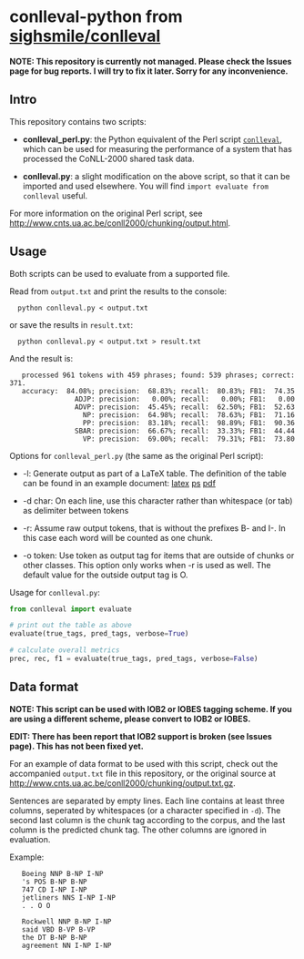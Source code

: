 # conlleval-python from [sighsmile/conlleval](https://github.com/sighsmile/conlleval)

**NOTE: This repository is currently not managed. Please check the Issues page for bug reports. I will try to fix it later. Sorry for any inconvenience.**

## Intro

This repository contains two scripts:

- **conlleval_perl.py**: the Python equivalent of the Perl script [`conlleval`](http://www.cnts.ua.ac.be/conll2000/chunking/conlleval.txt), which can be used for measuring the performance of a system that has processed the CoNLL-2000 shared task data. 

- **conlleval.py**: a slight modification on the above script, so that it can be imported and used elsewhere. You will find `import evaluate from conlleval` useful.

For more information on the original Perl script, see http://www.cnts.ua.ac.be/conll2000/chunking/output.html.

## Usage

Both scripts can be used to evaluate from a supported file.

Read from `output.txt` and print the results to the console: 
```
  python conlleval.py < output.txt
```   
or save the results in `result.txt`:
```
  python conlleval.py < output.txt > result.txt
```

And the result is:
```
   processed 961 tokens with 459 phrases; found: 539 phrases; correct: 371.
   accuracy:  84.08%; precision:  68.83%; recall:  80.83%; FB1:  74.35
                ADJP: precision:   0.00%; recall:   0.00%; FB1:   0.00
                ADVP: precision:  45.45%; recall:  62.50%; FB1:  52.63
                  NP: precision:  64.98%; recall:  78.63%; FB1:  71.16
                  PP: precision:  83.18%; recall:  98.89%; FB1:  90.36
                SBAR: precision:  66.67%; recall:  33.33%; FB1:  44.44
                  VP: precision:  69.00%; recall:  79.31%; FB1:  73.80
```         



Options for `conlleval_perl.py` (the same as the original Perl script):

+ -l: Generate output as part of a LaTeX table. The definition of the table can be found in an example document: [latex](http://www.cnts.ua.ac.be/conll2003/ner/example.tex) [ps](http://www.cnts.ua.ac.be/conll2003/ner/example.ps) [pdf](http://www.cnts.ua.ac.be/conll2003/ner/example.pdf)

+ -d char: On each line, use this character rather than whitespace (or tab) as delimiter between tokens
+ -r: Assume raw output tokens, that is without the prefixes B- and I-. In this case each word will be counted as one chunk.
+ -o token: Use token as output tag for items that are outside of chunks or other classes. This option only works when -r is used as well. The default value for the outside output tag is O.

Usage for `conlleval.py`:

```python
from conlleval import evaluate

# print out the table as above
evaluate(true_tags, pred_tags, verbose=True) 

# calculate overall metrics
prec, rec, f1 = evaluate(true_tags, pred_tags, verbose=False)
```

## Data format

**NOTE: This script can be used with IOB2 or IOBES tagging scheme. 
If you are using a different scheme, please convert to IOB2 or IOBES.**

**EDIT: There has been report that IOB2 support is broken (see Issues page). This has not been fixed yet.**

For an example of data format to be used with this script, check out the accompanied `output.txt` file in this repository, or the original source at http://www.cnts.ua.ac.be/conll2000/chunking/output.txt.gz.

Sentences are separated by empty lines. Each line contains at least three columns, seperated by whitespaces (or a character specified in `-d`). The second last column is the chunk tag according to the corpus, and the last column is the predicted chunk tag. The other columns are ignored in evaluation.

Example:

```
   Boeing NNP B-NP I-NP
   's POS B-NP B-NP
   747 CD I-NP I-NP
   jetliners NNS I-NP I-NP
   . . O O
   
   Rockwell NNP B-NP I-NP
   said VBD B-VP B-VP
   the DT B-NP B-NP
   agreement NN I-NP I-NP
```

